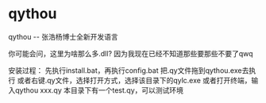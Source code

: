 # qythou
qythou -- 张浩杨博士全新开发语言

你可能会问，这里为啥那么多.dll?
因为我现在已经不知道那些要那些不要了qwq

安装过程：
先执行install.bat，再执行config.bat
把.qy文件拖到qythou.exe去执行
或者右键.qy文件，选择打开方式，选择该目录下的qylc.exe
或者打开终端，输入qythou xxx.qy
本目录下有一个test.qy，可以测试环境
